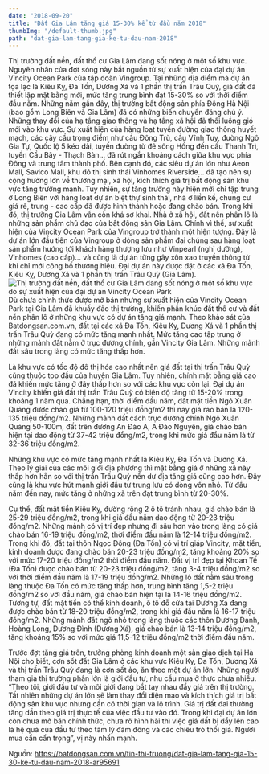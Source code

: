 ```yaml
---
date: "2018-09-20"
title: "Đất Gia Lâm tăng giá 15-30% kể từ đầu năm 2018"
thumbImg: "/default-thumb.jpg"
path: "dat-gia-lam-tang-gia-ke-tu-dau-nam-2018"
---
```

Thị trường đất nền, đất thổ cư Gia Lâm đang sốt nóng ở một số khu vực. Nguyên nhân của đợt sóng này bắt nguồn từ sự xuất hiện của đại dự án Vincity Ocean Park của tập đoàn Vingroup. Tại những địa điểm mà dự án tọa lạc là Kiêu Kỵ, Đa Tốn, Dương Xá và 1 phần thị trấn Trâu Quỳ, giá đất đã thiết lập mặt bằng mới, mức tăng trung bình đạt 15-30% so với thời điểm đầu năm.
Những năm gần đây, thị trường bất động sản phía Đông Hà Nội (bao gồm Long Biên và Gia Lâm) đã có những biến chuyển đáng chú ý. Những thay đổi của hạ tầng giao thông và hạ tầng xã hội đã thổi luồng gió mới vào khu vực. Sự xuất hiện của hàng loạt tuyến đường giao thông huyết mạch, các cây cầu trọng điểm như cầu Đông Trù, cầu Vĩnh Tuy, đường Ngô Gia Tự, Quốc lộ 5 kéo dài, tuyến đường từ đê sông Hồng đến cầu Thanh Trì, tuyến Cầu Bây - Thạch Bàn… đã rút ngắn khoảng cách giữa khu vực phía Đông và trung tâm thành phố. Bên cạnh đó, các siêu dự án lớn như Aeon Mall, Savico Mall, khu đô thị sinh thái Vinhomes Riverside… đã tạo nên sự cộng hưởng lớn về thương mại, xã hội, kích thích giá trị bất động sản khu vực tăng trưởng mạnh.
Tuy nhiên, sự tăng trưởng này hiện mới chỉ tập trung ở Long Biên với hàng loạt dự án biệt thự sinh thái, nhà ở liền kề, chung cư giá rẻ, trung - cao cấp đã được hình thành hoặc đang chào bán. Trong khi đó, thị trường Gia Lâm vẫn còn khá sơ khai. Nhà ở xã hội, đất nền phân lô là những sản phẩm chủ đạo của bất động sản Gia Lâm. Chính vì thế, sự xuất hiện của Vincity Ocean Park của Vingroup trở thành một hiện tượng. Đây là dự án lớn đầu tiên của Vingroup ở dòng sản phẩm đại chúng sau hàng loạt sản phẩm hướng tới khách hàng thượng lưu như Vinpearl (nghỉ dưỡng), Vinhomes (cao cấp)… và cũng là dự án từng gây xôn xao truyền thông từ khi chỉ mới công bố thương hiệu. Đại dự án này được đặt ở các xã Đa Tốn, Kiêu Kỵ, Dương Xá và 1 phần thị trấn Trâu Quỳ (Gia Lâm).
![Thị trường đất nền, đất thổ cư Gia Lâm đang sốt nóng ở một số khu vực
do sự xuất hiện của đại dự án Vincity Ocean Park](https://file4.batdongsan.com.vn/2018/09/20/zk7ggeWN/20180920111027-3a82.jpg)
Dù chưa chính thức được mở bán nhưng sự xuất hiện của Vincity Ocean Park tại Gia Lâm đã khuấy đảo thị trường, khiến phân khúc đất thổ cư và đất nền phân lô ở những khu vực có dự án tăng giá mạnh. Theo khảo sát của Batdongsan.com.vn, đất tại các xã Đa Tốn, Kiêu Kỵ, Dương Xá và 1 phần thị trấn Trâu Quỳ đang có mức tăng mạnh nhất. Mức tăng cao tập trung ở những mảnh đất nằm ở trục đường chính, gần Vincity Gia Lâm. Những mảnh đất sâu trong làng có mức tăng thấp hơn.

Là khu vực có tốc độ đô thị hóa cao nhất nên giá đất tại thị trấn Trâu Quỳ cũng thuộc top đầu của huyện Gia Lâm. Tuy nhiên, chính mặt bằng giá cao đã khiến mức tăng ở đây thấp hơn so với các khu vực còn lại. Đại dự án Vincity khiến giá đất thị trấn Trâu Quỳ có biên độ tăng từ 15-20% trong khoảng 1 năm qua. Chẳng hạn, thời điểm đầu năm, đất mặt tiền Ngô Xuân Quảng được chào giá từ 100-120 triệu đồng/m2 thì nay giá rao bán là 120-135 triệu đồng/m2. Những mảnh đất cách trục đường chính Ngô Xuân Quảng 50-100m, đất trên đường An Đào A, A Đào Nguyên, giá chào bán hiện tại dao động từ 37-42 triệu đồng/m2, trong khi mức giá đầu năm là từ 32-36 triệu đồng/m2.

Những khu vực có mức tăng mạnh nhất là Kiêu Kỵ, Đa Tốn và Dương Xá. Theo lý giải của các môi giới địa phương thì mặt bằng giá ở những xã này thấp hơn hẳn so với thị trấn Trâu Quỳ nên dư địa tăng giá cũng cao hơn. Đây cũng là khu vực hút mạnh giới đầu tư trung lưu có dòng vốn nhỏ. Từ đầu năm đến nay, mức tăng ở những xã trên đạt trung bình từ 20-30%.

Cụ thể, đất mặt tiền Kiêu Kỵ, đường rộng 2 ô tô tránh nhau, giá chào bán là 25-29 triệu đồng/m2, trong khi giá đầu năm dao động từ 20-23 triệu đồng/m2. Những mảnh có vị trí đẹp nhưng đi sâu hơn vào trong làng có giá chào bán 16-19 triệu đồng/m2, thời điểm đầu năm là 12-14 triệu đồng/m2. Trong khi đó, đất tại thôn Ngọc Động (Đa Tốn) có vị trí giáp Vincity, mặt tiền, kinh doanh được đang chào bán 20-23 triệu đồng/m2, tăng khoảng 20% so với mức 17-20 triệu đồng/m2 thời điểm đầu năm. Đất vị trí đẹp tại Khoan Tế (Đa Tốn) được chào bán từ 20-23 triệu đồng/m2, tăng 3-4 triệu đồng/m2 so với thời điểm đầu năm là 17-19 triệu đồng/m2. Những lô đất nằm sâu trong làng thuộc Đa Tốn có mức tăng thấp hơn, trung bình tăng 1,5-2 triệu đồng/m2 so với đầu năm, giá chào bán hiện tại là 14-16 triệu đồng/m2. Tương tự, đất mặt tiền có thể kinh doanh, ô tô đỗ cửa tại Dương Xá đang được chào bán từ 18-20 triệu đồng/m2, trong khi giá đầu năm là 16-17 triệu đồng/m2. Những mảnh đất ngõ nhỏ trong làng thuộc các thôn Dương Đanh, Hoàng Long, Dương Đình (Dương Xá), giá chào bán là 13-14 triệu đồng/m2, tăng khoảng 15% so với mức giá 11,5-12 triệu đồng/m2 thời điểm đầu năm.

Trước đợt tăng giá trên, trưởng phòng kinh doanh một sàn giao dịch tại Hà Nội cho biết, cơn sốt đất Gia Lâm ở các khu vực Kiêu Kỵ, Đa Tốn, Dương Xá và thị trấn Trâu Quỳ đang là cơn sốt ảo, ăn theo một dự án lớn. Những người tham gia thị trường phần lớn là giới đầu tư, nhu cầu mua ở thực chưa nhiều. “Theo tôi, giới đầu tư và môi giới đang bắt tay nhau đẩy giá trên thị trường. Tất nhiên những dự án lớn sẽ làm thay đổi diện mạo và kích thích giá trị bất động sản khu vực nhưng cần có thời gian và lộ trình. Giá trị đất đai thường tăng dần theo giá trị thực tế của việc đầu tư vào đó. Trong khi đại dự án lớn còn chưa mở bán chính thức, chưa rõ hình hài thì việc giá đất bị đẩy lên cao là hệ quả của đầu tư theo tâm lý đám đông và các chiêu trò thổi giá. Người mua cần cẩn trọng”, vị này nhấn mạnh.

Nguồn: https://batdongsan.com.vn/tin-thi-truong/dat-gia-lam-tang-gia-15-30-ke-tu-dau-nam-2018-ar95691
